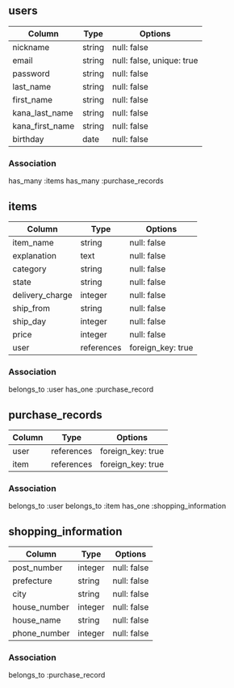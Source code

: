 ## users

| Column          | Type   | Options     |
|-----------------|--------|-------------|
| nickname        | string | null: false |
| email           | string | null: false, unique: true |
| password        | string | null: false |
| last_name       | string | null: false |
| first_name      | string | null: false |
| kana_last_name  | string | null: false |
| kana_first_name | string | null: false |
| birthday        | date   | null: false |


### Association
has_many :items
has_many :purchase_records

## items

| Column          | Type    | Options     |
|-----------------|---------|-------------|
| item_name       | string  | null: false |
| explanation     | text    | null: false |
| category        | string  | null: false |
| state           | string  | null: false |
| delivery_charge | integer | null: false |
| ship_from       | string  | null: false |
| ship_day        | integer | null: false |
| price           | integer | null: false |
| user            | references | foreign_key: true |

### Association
belongs_to :user
has_one :purchase_record

## purchase_records

| Column          | Type       | Options           |
|-----------------|------------|-------------------|
| user            | references | foreign_key: true |
| item            | references | foreign_key: true |

### Association
belongs_to :user
belongs_to :item
has_one :shopping_information

## shopping_information

| Column          | Type    | Options     |
|-----------------|---------|-------------|
| post_number     | integer | null: false |
| prefecture      | string  | null: false |
| city            | string  | null: false |
| house_number    | integer | null: false |
| house_name      | string  | null: false |
| phone_number    | integer | null: false |

### Association
belongs_to :purchase_record